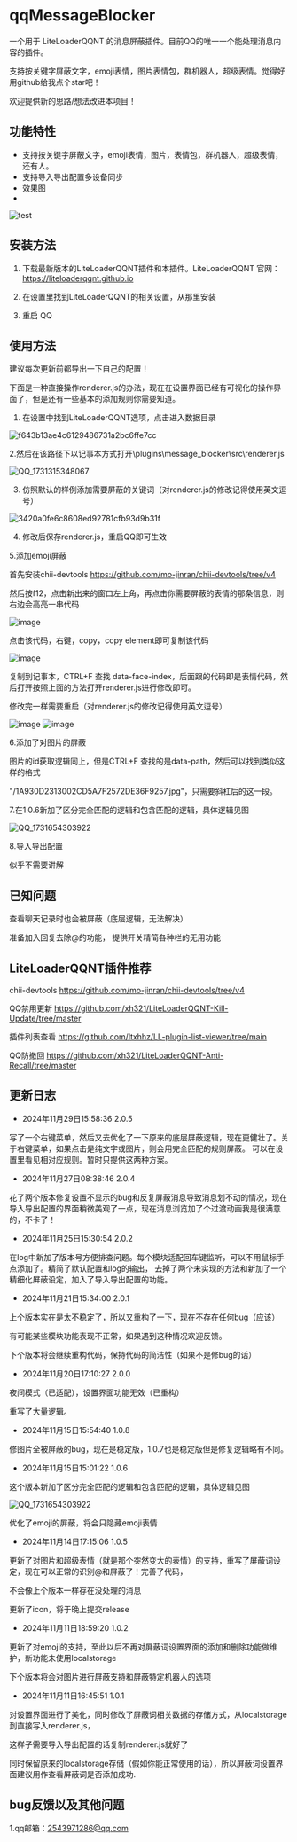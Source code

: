 # qqMessageBlocker
一个用于 LiteLoaderQQNT 的消息屏蔽插件。目前QQ的唯一一个能处理消息内容的插件。

支持按关键字屏蔽文字，emoji表情，图片表情包，群机器人，超级表情。觉得好用github给我点个star吧！

欢迎提供新的思路/想法改进本项目！
## 功能特性
- 支持按关键字屏蔽文字，emoji表情，图片，表情包，群机器人，超级表情，还有人。
- 支持导入导出配置多设备同步
- 效果图
- 
![test](https://github.com/user-attachments/assets/9eef9ed0-dccd-49f2-85b8-70f67a49058e)


## 安装方法
1. 下载最新版本的LiteLoaderQQNT插件和本插件。LiteLoaderQQNT 官网：https://liteloaderqqnt.github.io

2. 在设置里找到LiteLoaderQQNT的相关设置，从那里安装

3. 重启 QQ
## 使用方法

建议每次更新前都导出一下自己的配置！

下面是一种直接操作renderer.js的办法，现在在设置界面已经有可视化的操作界面了，但是还有一些基本的添加规则你需要知道。

1. 在设置中找到LiteLoaderQQNT选项，点击进入数据目录
   
![f643b13ae4c6129486731a2bc6ffe7cc](https://github.com/user-attachments/assets/39aab0b8-c12f-401d-82c1-d2793a516af8)

2.然后在该路径下以记事本方式打开\plugins\message_blocker\src\renderer.js

![QQ_1731315348067](https://github.com/user-attachments/assets/7fe364dc-5755-4c9c-bbc9-e6ad98498344)

3. 仿照默认的样例添加需要屏蔽的关键词（对renderer.js的修改记得使用英文逗号）

![3420a0fe6c8608ed92781cfb93d9b31f](https://github.com/user-attachments/assets/0d074c22-a066-4988-a52e-76b2a72e113c)

4. 修改后保存renderer.js，重启QQ即可生效

5.添加emoji屏蔽

首先安装chii-devtools https://github.com/mo-jinran/chii-devtools/tree/v4

然后按f12，点击新出来的窗口左上角，再点击你需要屏蔽的表情的那条信息，则右边会高亮一串代码

![image](https://github.com/user-attachments/assets/561c408d-5f0a-4e42-a1ac-5964bb293d22)


点击该代码，右键，copy，copy element即可复制该代码

![image](https://github.com/user-attachments/assets/7e896ef2-cda1-4cd6-9d7b-04bf8895ee84)

复制到记事本，CTRL+F 查找 data-face-index，后面跟的代码即是表情代码，然后打开按照上面的方法打开renderer.js进行修改即可。

修改完一样需要重启（对renderer.js的修改记得使用英文逗号）

![image](https://github.com/user-attachments/assets/dc68c1f3-482c-4248-ac31-57a46df2f299)
![image](https://github.com/user-attachments/assets/0ec10c41-751d-473b-88f3-897f8198048d)

6.添加了对图片的屏蔽

图片的id获取逻辑同上，但是CTRL+F 查找的是data-path，然后可以找到类似这样的格式

"/1A930D2313002CD5A7F2572DE36F9257.jpg"，只需要斜杠后的这一段。

7.在1.0.6新加了区分完全匹配的逻辑和包含匹配的逻辑，具体逻辑见图

![QQ_1731654303922](https://github.com/user-attachments/assets/4067e4fa-1647-4520-9954-a7917e83279c)

8.导入导出配置

似乎不需要讲解

## 已知问题

查看聊天记录时也会被屏蔽（底层逻辑，无法解决）

准备加入回复去除@的功能，	提供开关精简各种栏的无用功能

## LiteLoaderQQNT插件推荐

chii-devtools https://github.com/mo-jinran/chii-devtools/tree/v4

QQ禁用更新 https://github.com/xh321/LiteLoaderQQNT-Kill-Update/tree/master

插件列表查看 https://github.com/ltxhhz/LL-plugin-list-viewer/tree/main

QQ防撤回 https://github.com/xh321/LiteLoaderQQNT-Anti-Recall/tree/master

## 更新日志

- 2024年11月29日15:58:36 2.0.5

写了一个右键菜单，然后又去优化了一下原来的底层屏蔽逻辑，现在更健壮了。关于右键菜单，如果点击是纯文字或图片，则会用完全匹配的规则屏蔽。
可以在设置里看见相对应规则。暂时只提供这两种方案。


- 2024年11月27日08:38:46 2.0.4

花了两个版本修复设置不显示的bug和反复屏蔽消息导致消息划不动的情况，现在导入导出配置的界面稍微美观了一点，现在消息浏览加了个过渡动画我是很满意的，不卡了！


- 2024年11月25日15:30:54 2.0.2

在log中新加了版本号方便排查问题。每个模块适配回车键监听，可以不用鼠标手点添加了。精简了默认配置和log的输出，
去掉了两个未实现的方法和新加了一个精细化屏蔽设定，加入了导入导出配置的功能。


- 2024年11月21日15:34:00 2.0.1

上个版本实在是太不稳定了，所以又重构了一下，现在不存在任何bug（应该）

有可能某些模块功能表现不正常，如果遇到这种情况欢迎反馈。

下个版本将会继续重构代码，保持代码的简洁性（如果不是修bug的话）

- 2024年11月20日17:10:27 2.0.0

夜间模式（已适配），设置界面功能无效（已重构）

重写了大量逻辑。

- 2024年11月15日15:54:40 1.0.8

修图片全被屏蔽的bug，现在是稳定版，1.0.7也是稳定版但是修复逻辑略有不同。

- 2024年11月15日15:01:22 1.0.6

这个版本新加了区分完全匹配的逻辑和包含匹配的逻辑，具体逻辑见图

![QQ_1731654303922](https://github.com/user-attachments/assets/4067e4fa-1647-4520-9954-a7917e83279c)


优化了emoji的屏蔽，将会只隐藏emoji表情

- 2024年11月14日17:15:06 1.0.5

更新了对图片和超级表情（就是那个突然变大的表情）的支持，重写了屏蔽词设定，现在可以正常的识别@和屏蔽了！完善了代码，

不会像上个版本一样存在没处理的消息

更新了icon，将于晚上提交release

- 2024年11月11日18:59:20 1.0.2

更新了对emoji的支持，至此以后不再对屏蔽词设置界面的添加和删除功能做维护，新功能未使用localstorage

下个版本将会对图片进行屏蔽支持和屏蔽特定机器人的选项

- 2024年11月11日16:45:51 1.0.1

对设置界面进行了美化，同时修改了屏蔽词相关数据的存储方式，从localstorage到直接写入renderer.js，

这样子需要导入导出配置的话复制renderer.js就好了

同时保留原来的localstorage存储（假如你能正常使用的话），所以屏蔽词设置界面建议用作查看屏蔽词是否添加成功.

## bug反馈以及其他问题
1.qq邮箱：2543971286@qq.com


